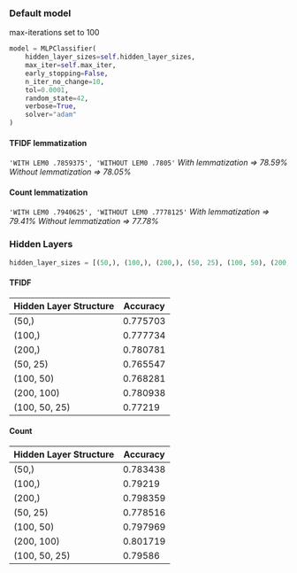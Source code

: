 ### Default model
max-iterations set to 100
```python
model = MLPClassifier(
    hidden_layer_sizes=self.hidden_layer_sizes,
    max_iter=self.max_iter,
    early_stopping=False,
    n_iter_no_change=10,
    tol=0.0001,
    random_state=42,
    verbose=True,
    solver="adam"
)
```

#### TFIDF lemmatization
`'WITH LEM0 .7859375', 'WITHOUT LEM0 .7805'`
*With lemmatization => 78.59%* 
*Without lemmatization => 78.05%*

#### Count lemmatization
`'WITH LEM0 .7940625', 'WITHOUT LEM0 .7778125'`
*With lemmatization => 79.41%* 
*Without lemmatization => 77.78%*

### Hidden Layers
```python
hidden_layer_sizes = [(50,), (100,), (200,), (50, 25), (100, 50), (200, 100), (100, 50, 25)]
```
#### TFIDF

| Hidden Layer Structure | Accuracy |
| ---------------------- |----------|
| (50,)                  | 0.775703 |
| (100,)                 | 0.777734 |
| (200,)                 | 0.780781 |
| (50, 25)               | 0.765547 |
| (100, 50)              | 0.768281 |
| (200, 100)             | 0.780938 |
| (100, 50, 25)          | 0.77219  |
#### Count
| Hidden Layer Structure | Accuracy |
| --- |----------|
| (50,) | 0.783438 |
| (100,) | 0.79219  |
| (200,) | 0.798359 |
| (50, 25) | 0.778516 |
| (100, 50) | 0.797969 |
| (200, 100) | 0.801719 |
| (100, 50, 25) | 0.79586  |
